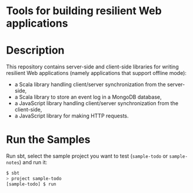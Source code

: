 Tools for building resilient Web applications
=============================================

# Description

This repository contains server-side and client-side libraries for writing resilient Web applications (namely applications that support offline mode):

- a Scala library handling client/server synchronization from the server-side,
- a Scala library to store an event log in a MongoDB database,
- a JavaScript library handling client/server synchronization from the client-side,
- a JavaScript library for making HTTP requests.

# Run the Samples

Run sbt, select the sample project you want to test (`sample-todo` or `sample-notes`) and run it:

```bash
$ sbt
> project sample-todo
[sample-todo] $ run
```